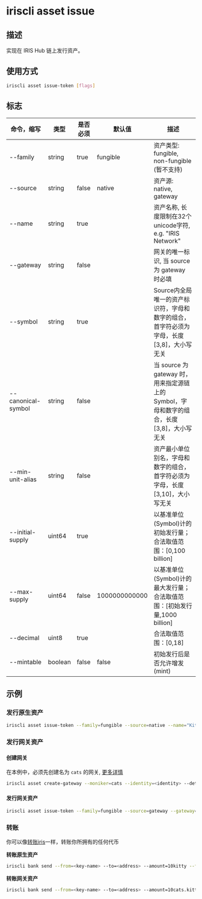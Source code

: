 # iriscli asset issue

## 描述

实现在 IRIS Hub 链上发行资产。

## 使用方式

```bash
iriscli asset issue-token [flags]
```

## 标志

| 命令，缩写         | 类型    | 是否必须 | 默认值        | 描述                                                         |
| ------------------ | ------- | -------- | ------------- | ------------------------------------------------------------ |
| --family           | string  | true     | fungible      | 资产类型: fungible, non-fungible (暂不支持)                  |
| --source           | string  | false    | native        | 资产源: native, gateway                                      |
| --name             | string  | true     |               | 资产名称, 长度限制在32个unicode字符, e.g. "IRIS Network"     |
| --gateway          | string  | false    |               | 网关的唯一标识, 当 source 为 gateway 时必填                  |
| --symbol           | string  | true     |               | Source内全局唯一的资产标识符，字母和数字的组合，首字符必须为字母，长度[3,8]，大小写无关 |
| --canonical-symbol | string  | false    |               | 当 source 为 gateway 时，用来指定源链上的 Symbol，字母和数字的组合，长度[3,8]，大小写无关 |
| --min-unit-alias   | string  | false    |               | 资产最小单位别名，字母和数字的组合，首字符必须为字母，长度[3,10]，大小写无关 |
| --initial-supply   | uint64  | true     |               | 以基准单位(Symbol)计的初始发行量；合法取值范围：[0,100 billion] |
| --max-supply       | uint64  | false    | 1000000000000 | 以基准单位(Symbol)计的最大发行量；合法取值范围：[初始发行量,1000 billion] |
| --decimal          | uint8   | true     |               | 合法取值范围：[0,18]                                         |
| --mintable         | boolean | false    | false         | 初始发行后是否允许增发(mint)                                 |

## 示例

### 发行原生资产

```bash
iriscli asset issue-token --family=fungible --source=native --name="Kitty Token" --symbol=kitty --initial-supply=100000000000 --max-supply=1000000000000 --decimal=0 --mintable=true --fee=1iris --from=<key-name> --commit
```

### 发行网关资产

#### 创建网关

在本例中，必须先创建名为 `cats` 的网关, [更多详情](./create-gateway.md)

```bash
iriscli asset create-gateway --moniker=cats --identity=<identity> --details=<details> --website=<website> --from=<key-name> --commit
```

#### 发行网关资产

```bash
iriscli asset issue-token --family=fungible --source=gateway --gateway=cats --canonical-symbol=cat --name="Kitty Token" --symbol=kitty --initial-supply=100000000000 --max-supply=1000000000000 --decimal=0 --mintable=true  --fee=1iris --from=<key-name> --commit
```

### 转账

你可以像[转账iris](../bank/send)一样，转账你所拥有的任何代币

**转账原生资产**

```bash
iriscli bank send --from=<key-name> --to=<address> --amount=10kitty --fee=0.3iris --chain-id=irishub
```

**转账网关资产**

```bash
iriscli bank send --from=<key-name> --to=<address> --amount=10cats.kitty --fee=0.3iris --chain-id=irishub
```

